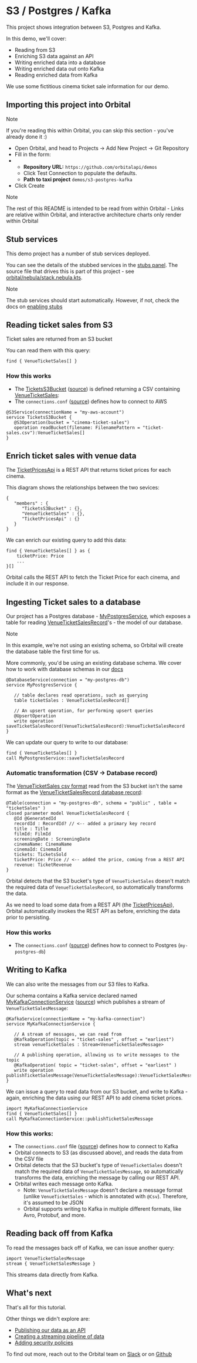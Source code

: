 # S3 / Postgres / Kafka
This project shows integration between S3, Postgres and Kafka.

In this demo, we'll cover:

 * Reading from S3
 * Enriching S3 data against an API
 * Writing enriched data into a database
 * Writing enriched data out onto Kafka
 * Reading enriched data from Kafka

We use some fictitious cinema ticket sale information for our demo.

## Importing this project into Orbital

> [!NOTE]
> If you're reading this within Orbital, you can skip this section - you've already done it :)
 * Open Orbital, and head to Projects -> Add New Project -> Git Repository
 * Fill in the form:
 * * **Repository URL:** `https://github.com/orbitalapi/demos`
   * Click Test Connection to populate the defaults.
   * **Path to taxi project** `demos/s3-postgres-kafka`
* Click Create

> [!NOTE]
> The rest of this README is intended to be read from within Orbital - Links are relative within Orbital, and interactive architecture charts only render within Orbital

## Stub services
This demo project has a number of stub services deployed.

You can see the details of the stubbed services in the [stubs panel](/stubs). The source file that drives this is 
part of this project - see [orbital/nebula/stack.nebula.kts](/projects/com.petflix:s3-postgres-kafka:0.1.0/source?selectedFile=orbital%2Fnebula%2Fstack.nebula.kts).

> [!NOTE]
> The stub services should start automatically. However, if not, check the docs on [enabling stubs](https://orbitalhq.com/docs/testing/stubbing-services#enabling-stubs)

## Reading ticket sales from S3
Ticket sales are returned from an S3 bucket

You can read them with this query:

```taxiql
find { VenueTicketSales[] }
```

### How this works
 * The [TicketsS3Bucket](/services/TicketsS3Bucket) ([source](/projects/com.petflix:s3-postgres-kafka:0.1.0/source?selectedFile=ticketSales.s3.taxi)) is defined returning a CSV containing [VenueTicketSales](/catalog/VenueTicketSales):
 * The `connections.conf` ([source](/projects/com.petflix:s3-postgres-kafka:0.1.0/source?selectedFile=orbital%2Fconfig%2Fconnections.conf)) defines how to connect to AWS

```taxi
@S3Service(connectionName = "my-aws-account")
service TicketsS3Bucket {
   @S3Operation(bucket = "cinema-ticket-sales")
   operation readBucket(filename: FilenamePattern = "ticket-sales.csv"):VenueTicketSales[]
}
```

## Enrich ticket sales with venue data
The [TicketPricesApi](/services/TicketPricesApi) is a REST API that returns ticket prices for each cinema.

This diagram shows the relationships between the two sevices:

```components
{
   "members" : {
      "TicketsS3Bucket" : {},
      "VenueTicketSales" : {},
      "TicketPricesApi" : {}
   }
}
```

We can enrich our existing query to add this data:

```taxiql
find { VenueTicketSales[] } as {
    ticketPrice: Price
    ...
}[]
```

Orbital calls the REST API to fetch the Ticket Price for each cinema, and include it in our response.

## Ingesting Ticket sales to a database
Our project has a Postgres database - [MyPostgresService](/services/MyPostgresService), which exposes a table for
reading [VenueTicketSalesRecord](/catalog/VenueTicketSalesRecord)'s - the model of our database.

> [!NOTE]
> In this example, we're not using an existing schema, so Orbital will create the database table
> the first time for us. 
> 
> More commonly, you'd be using an existing database schema. We cover how to work with
> database schemas in our [docs](https://orbitalhq.com/docs/describing-data-sources/databases#describing-tables-in-taxi)


```taxi
@DatabaseService(connection = "my-postgres-db")
service MyPostgresService {

   // table declares read operations, such as querying
   table ticketSales : VenueTicketSalesRecord[]
   
   // An upsert operation, for performing upsert queries
   @UpsertOperation
   write operation saveTicketSalesRecord(VenueTicketSalesRecord):VenueTicketSalesRecord
}
```

We can update our query to write to our database:

```taxiql
find { VenueTicketSales[] }
call MyPostgresService::saveTicketSalesRecord
```

### Automatic transformation (CSV -> Database record)
The [VenueTicketSales csv format](/catalog/VenueTicketSales) read from the S3 bucket isn't the same format
as the [VenueTicketSalesRecord database record](/catalog/VenueTicketSalesRecord):

```taxi
@Table(connection = "my-postgres-db", schema = "public" , table = "ticketSales" )
closed parameter model VenueTicketSalesRecord {
   @Id @GeneratedId
   recordId : RecordId? // <-- added a primary key record
   title : Title
   filmId: FilmId
   screeningDate : ScreeningDate
   cinemaName: CinemaName
   cinemaId: CinemaId
   tickets: TicketsSold
   ticketPrice: Price // <-- added the price, coming from a REST API
   revenue: TicketRevenue 
}
```

Orbital detects that the S3 bucket's type of `VenueTicketSales` doesn't match the required data of `VenueTicketSalesRecord`, 
so automatically transforms the data.

As we need to load some data from a REST API (the [TicketPricesApi](/services/TicketPricesApi)), Orbital automatically invokes
the REST API as before, enriching the data prior to persisting.

### How this works

* The `connections.conf` ([source](/projects/com.petflix:s3-postgres-kafka:0.1.0/source?selectedFile=orbital%2Fconfig%2Fconnections.conf)) defines how to connect to Postgres (`my-postgres-db`)


## Writing to Kafka
We can also write the messages from our S3 files to Kafka.

Our schema contains a Kafka service declared named [MyKafkaConnectionService](/services/MyKafkaConnectionService) ([source](/projects/com.petflix:s3-postgres-kafka:0.1.0/source?selectedFile=ticketSales.kafka.taxi))
which publishes a stream of `VenueTicketSalesMessage`:

```taxi
@KafkaService(connectionName = "my-kafka-connection")
service MyKafkaConnectionService {

   // A stream of messages, we can read from
   @KafkaOperation(topic = "ticket-sales" , offset = "earliest")
   stream venueTicketSales : Stream<VenueTicketSalesMessage>

   // A publishing operation, allowing us to write messages to the topic
   @KafkaOperation( topic = "ticket-sales", offset = "earliest" )
   write operation publishTicketSalesMessage(VenueTicketSalesMessage):VenueTicketSalesMessage
}
```

We can issue a query to read data from our S3 bucket, and write to Kafka - again, enriching the data using our REST API
to add cinema ticket prices.

```taxiql
import MyKafkaConnectionService
find { VenueTicketSales[] } 
call MyKafkaConnectionService::publishTicketSalesMessage
```

### How this works:
 * The `connections.conf` file ([source](/projects/com.petflix:s3-postgres-kafka:0.1.0/source?selectedFile=orbital%2Fconfig%2Fconnections.conf)) defines how to connect to Kafka
 * Orbital connects to S3 (as discussed above), and reads the data from the CSV file
 * Orbital detects that the S3 bucket's type of `VenueTicketSales` doesn't match the required data of `VenueTicketSalesMessage`, so automatically transforms the data, enriching the message by calling our REST API.
 * Orbital writes each message onto Kafka.
   * Note:  `VenueTicketSalesMessage` doesn't declare a message format (unlike `VenueTicketSales` - which is annotated with `@Csv`). Therefore, it's assumed to be JSON
   * Orbital supports writing to Kafka in multiple different formats, like Avro, Protobuf, and more. 

## Reading back off from Kafka
To read the messages back off of Kafka, we can issue another query:

```taxiql
import VenueTicketSalesMessage
stream { VenueTicketSalesMessage }
```

This streams data directly from Kafka.

## What's next
That's all for this tutorial.

Other things we didn't explore are:
 * [Publishing our data as an API](https://orbitalhq.com/docs/querying/queries-as-endpoints)
 * [Creating a streaming pipeline of data](https://orbitalhq.com/docs/querying/streaming-data)
 * [Adding security policies](https://orbitalhq.com/docs/data-policies/data-policies)

To find out more, reach out to the Orbital team on [Slack](https://join.slack.com/t/orbitalapi/shared_invite/zt-697laanr-DHGXXak5slqsY9DqwrkzHg) or on [Github](https://github.com/orbitalapi/orbital)
